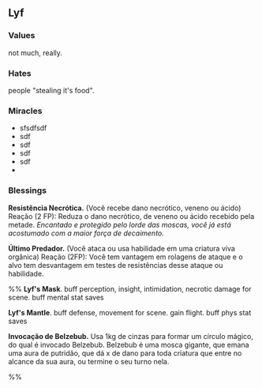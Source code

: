 ## Lyf
### Values
not much, really.

### Hates
people "stealing it's food".

### Miracles
- sfsdfsdf
- sdf
- sdf
- sdf
- sdf
- 

### Blessings
**Resistência Necrótica.** (Você recebe dano necrótico, veneno ou ácido) Reação (2 FP): Reduza o dano necrótico, de veneno ou ácido recebido pela metade. *Encantado e protegido pelo lorde das moscas, você já está acostumado com a maior força de decaimento.* 

**Último Predador.** (Você ataca ou usa habilidade em uma criatura viva orgânica) Reação (2FP): Você tem vantagem em rolagens de ataque e o alvo tem desvantagem em testes de resistências desse ataque ou habilidade.

%%
**Lyf's Mask**. buff perception, insight, intimidation, necrotic damage for scene. buff mental stat saves

**Lyf's Mantle**. buff defense, movement for scene. gain flight. buff phys stat saves

**Invocação de Belzebub.** Usa 1kg de cinzas para formar um círculo mágico, do qual é invocado Belzebub. Belzebub é uma mosca gigante, que emana uma aura de putridão, que dá x de dano para toda criatura que entre no alcance da sua aura, ou termine o seu turno nela.

%%
